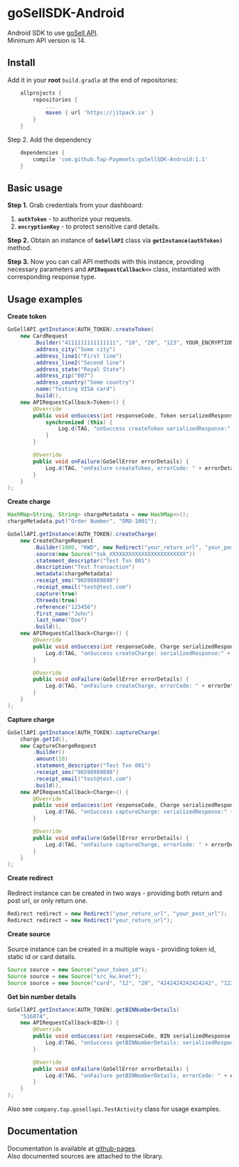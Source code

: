 # goSellSDK-Android
Android SDK to use [goSell API][1].<br>
Minimum API version is 14.

Install
--------
Add it in your **root** `build.gradle` at the end of repositories:
```groovy
	allprojects {
		repositories {
			...
			maven { url 'https://jitpack.io' }
		}
	}
```
Step 2. Add the dependency
```groovy
	dependencies {
        compile 'com.github.Tap-Payments:goSellSDK-Android:1.1'
	}
```

Basic usage
-------------
**Step 1.** Grab credentials from your dashboard:<br>
1. **`authToken`** - to authorize your requests.
2. **`encryptionKey`** - to protect sensitive card details.

**Step 2.** Obtain an instance of **`GoSellAPI`** class via **`getInstance(authToken)`** method.

**Step 3.** Now you can call API methods with this instance, providing necessary parameters and **`APIRequestCallback<>`** class, instantiated with corresponding response type.

Usage examples
-------------
**Create token**

```java
GoSellAPI.getInstance(AUTH_TOKEN).createToken(
    new CardRequest
        .Builder("4111111111111111", "10", "20", "123", YOUR_ENCRYPTION_KEY)
        .address_city("Some city")
        .address_line1("First line")
        .address_line2("Second line")
        .address_state("Royal State")
        .address_zip("007")
        .address_country("Some country")
        .name("Testing VISA card")
        .build(),
    new APIRequestCallback<Token>() {
        @Override
        public void onSuccess(int responseCode, Token serializedResponse) {
            synchronized (this) {
                Log.d(TAG, "onSuccess createToken serializedResponse:" + serializedResponse);
            }
        }

        @Override
        public void onFailure(GoSellError errorDetails) {
            Log.d(TAG, "onFailure createToken, errorCode: " + errorDetails.getErrorCode() + ", errorBody: " + errorDetails.getErrorBody() + ", throwable: " + errorDetails.getThrowable());
        }
    }
);
```


**Create charge**

```java
HashMap<String, String> chargeMetadata = new HashMap<>();
chargeMetadata.put("Order Number", "ORD-1001");

GoSellAPI.getInstance(AUTH_TOKEN).createCharge(
    new CreateChargeRequest
        .Builder(1000, "KWD", new Redirect("your_return_url", "your_post_url"))
        .source(new Source("tok_XXXXXXXXXXXXXXXXXXXXXXXX"))
        .statement_descriptor("Test Txn 001")
        .description("Test Transaction")
        .metadata(chargeMetadata)
        .receipt_sms("96598989898")
        .receipt_email("test@test.com")
        .capture(true)
        .threeds(true)
        .reference("123456")
        .first_name("John")
        .last_name("Doe")
        .build(),
    new APIRequestCallback<Charge>() {
        @Override
        public void onSuccess(int responseCode, Charge serializedResponse) {
            Log.d(TAG, "onSuccess createCharge: serializedResponse:" + serializedResponse);
        }

        @Override
        public void onFailure(GoSellError errorDetails) {
            Log.d(TAG, "onFailure createCharge, errorCode: " + errorDetails.getErrorCode() + ", errorBody: " + errorDetails.getErrorBody() + ", throwable: " + errorDetails.getThrowable());
        }
    }
);
```

**Capture charge**

```java
GoSellAPI.getInstance(AUTH_TOKEN).captureCharge(
    charge.getId(),
    new CaptureChargeRequest
        .Builder()
        .amount(10)
        .statement_descriptor("Test Txn 001")
        .receipt_sms("96598989898")
        .receipt_email("test@test.com")
        .build(),
    new APIRequestCallback<Charge>() {
        @Override
        public void onSuccess(int responseCode, Charge serializedResponse) {
            Log.d(TAG, "onSuccess captureCharge: serializedResponse:" + serializedResponse);
        }

        @Override
        public void onFailure(GoSellError errorDetails) {
            Log.d(TAG, "onFailure captureCharge, errorCode: " + errorDetails.getErrorCode() + ", errorBody: " + errorDetails.getErrorBody() + ", throwable: " + errorDetails.getThrowable());
        }
    }
);
```

**Create redirect**<br><br>
Redirect instance can be created in two ways - providing both return and post url, or only return one.
   
```java
Redirect redirect = new Redirect("your_return_url", "your_post_url");
Redirect redirect = new Redirect("your_return_url");
```

**Create source**<br><br>
Source instance can be created in a multiple ways - providing token id, static id or card details.
   
```java
Source source = new Source("your_token_id");
Source source = new Source("src_kw.knet");
Source source = new Source("card", "12", "20", "4242424242424242", "123");
```

**Get bin number details**

```java
GoSellAPI.getInstance(AUTH_TOKEN).getBINNumberDetails(
    "516874",
    new APIRequestCallback<BIN>() {
        @Override
        public void onSuccess(int responseCode, BIN serializedResponse) {
            Log.d(TAG, "onSuccess getBINNumberDetails: serializedResponse:" + serializedResponse);
        }

        @Override
        public void onFailure(GoSellError errorDetails) {
            Log.d(TAG, "onFailure getBINNumberDetails, errorCode: " + errorDetails.getErrorCode() + ", errorBody: " + errorDetails.getErrorBody() + ", throwable: " + errorDetails.getThrowable());
        }
    }
);
```

Also see `company.tap.gosellapi.TestActivity` class for usage examples.

Documentation
-------------
Documentation is available at [github-pages][2].<br>
Also documented sources are attached to the library.

[2]:https://tap-payments.github.io/goSellSDK-Android/

[1]:https://www.tap.company/developers/
